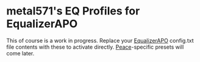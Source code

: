 # metal571's EQ Profiles for EqualizerAPO

This of course is a work in progress. Replace your [EqualizerAPO](https://sourceforge.net/projects/equalizerapo/) config.txt file contents with these to activate directly. [Peace](https://sourceforge.net/projects/peace-equalizer-apo-extension/)-specific presets will come later.
